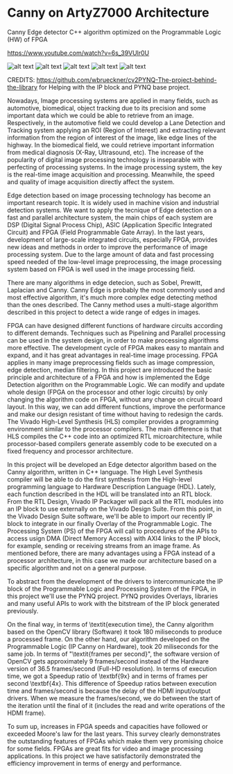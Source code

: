 # Canny on ArtyZ7000 Architecture
Canny Edge detector C++ algorithm optimized on the Programmable Logic (HW) of FPGA

https://www.youtube.com/watch?v=6s_39VUlr0U

![alt text](https://imgur.com/bKwGCx8.png)
![alt text](https://imgur.com/IVyDtJY.png)
![alt text](https://imgur.com/Izc7nkP.png)
![alt text](https://imgur.com/vBWzqCv.png)
![alt text](https://imgur.com/frIadVr.png)

CREDITS: https://github.com/wbrueckner/cv2PYNQ-The-project-behind-the-library
for Helping with the IP block and PYNQ base project.


Nowadays, Image processing systems are applied in many fields, such as automotive, biomedical, object tracking due to its precision and some important data which we could be able to retrieve from an image. Respectively, in the automotive field we could develop a Lane Detection and Tracking system applying an ROI (Region of Interest) and extracting relevant information from the region of interest of the image, like edge lines of the highway. In the biomedical field, we could retrieve important information from medical diagnosis (X-Ray, Ultrasound, etc). The increase of the popularity of digital image processing technology is inseparable with perfecting of processing systems. In the image processing system, the key is the real-time image acquisition and processing. Meanwhile, the speed and quality of image acquisition directly affect the system. 

Edge detection based on image processing technology has become an important research topic. It is widely used in machine vision and industrial detection systems. 
We want to apply the tecnique of Edge detection on a fast and parallel architecture system, the main chips of each system are DSP (Digital Signal Process Chip), ASIC (Application Specific Integrated Circuit) and FPGA (Field Programmable Gate Array). In the last years, development of large-scale integrated circuits, especially FPGA, provides new ideas and methods in order to improve the performance of image processing system. Due to the large amount of data and fast processing speed needed of the low-level image preprocessing, the image processing system based on FPGA is well used in the image processing field.

There are many algorithms in edge detecion, such as Sobel, Prewitt, Laplacian and Canny. Canny Edge is probably the most commonly used and most effective algorithm, it's much more complex edge detecting method than the ones described. The Canny method uses a multi-stage algorithm described in this project to detect a wide range of edges in images.

FPGA can have designed different functions of hardware circuits according to different demands. Techniques such as Pipelining and Parallel processing can be used in the system design, in order to make processing algorithms more effective. The development cycle of FPGA makes easy to mantain and expand, and it has great advantages in real-time image processing. FPGA applies in many image preprocessing fields such as image compression, edge detection, median filtering. In this project are introduced the basic principle and architecture of a FPGA and how is implemented the Edge Detection algorithm on the Programmable Logic. We can modify and update whole design (FPGA on the processor and other logic circuits) by only changing the algorithm code on FPGA, without any change on circuit board layout. In this way, we can add different functions, improve the performance and make our design resistant of time without having to redesign the cards. The Vivado High-Level Synthesis (HLS) compiler provides a programming environment similar to the processor compilers. The main difference is that HLS compiles the C++ code into an optimized RTL microarchitecture, while processor-based compilers generate assembly code to be executed on a fixed frequency and processor architecture.


In this project will be developed an Edge detector algorithm based on the Canny algorithm, written in C++ language. The High Level Synthesis compiler will be able to do the first synthesis from the High-level programming language to Hardware Description Language (HDL). Lately, each function described in the HDL will be translated into an RTL block. From the RTL Design, Vivado IP Packager will pack all the RTL modules into an IP block to use externally on the Vivado Design Suite. From this point, in the Vivado Design Suite software, we'll be able to import our recently IP block to integrate in our finally Overlay of the Programmable Logic. The Processing System (PS) of the FPGA will call to procedures of the APIs to access usign DMA (Direct Memory Access) with AXI4 links to the IP block, for example, sending or receiving streams from an image frame. As mentioned before, there are many advantages using a FPGA instead of a processor architecture, in this case we made our architecture based on a specific algorithm and not on a general purpose.


To abstract from the development of the drivers to intercommunicate the IP block of the Programmable Logic and Processing System of the FPGA, in this project we'll use the PYNQ project. PYNQ provides Overlays, libraries and many useful APIs to work with the bitstream of the IP block generated previously. 

On the final way, in terms of \textit{execution time}, the Canny algorithm based on the OpenCV library (Software) it took 180 miliseconds to produce a processed frame. On the other hand, our algorithm developed on the Programmable Logic (IP Canny on Hardware), took 20 miliseconds for the same job. In terms of "\textit{frames per second}", the software version of OpenCV gets approximately 9 frames/second instead of the Hardware version of 36.5 frames/second (Full-HD resolution). In terms of execution time, we got a Speedup ratio of \textbf{9x} and in terms of frames per second \textbf{4x}. This difference of Speedup ratios between execution time and frames/second is because the delay of the HDMI input/output drivers. When we measure the frames/second, we do between the start of the iteration until the final of it (includes the read and write operations of the HDMI frame).


To sum up, increases in FPGA speeds and capacities have followed or exceeded Moore's law for the last years. This survey clearly demonstrates the outstanding features of FPGAs which make them very promising choice for some fields. FPGAs are great fits for video and image processing applications. In this project we have satisfactorily demonstrated the efficiency improvement in terms of energy and performance.

